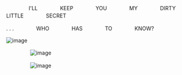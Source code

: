 　　 　　I'LL　　 　　KEEP　　 　　YOU　　 　　MY　　 　　DIRTY　　 　　LITTLE　　 　　SECRET

. . .　　 　　WHO　　 　　HAS　　 　　TO　　 　　KNOW?

![image](https://github.com/user-attachments/assets/405bfe98-4d11-4a83-a110-21e989fbc3ab)


　 　　 　![image](https://github.com/user-attachments/assets/76cb72de-0840-4440-b728-599e81db3471)


　 　　 　![image](https://github.com/user-attachments/assets/e4b81361-c9f1-4af2-8a12-cad795d27abe)



